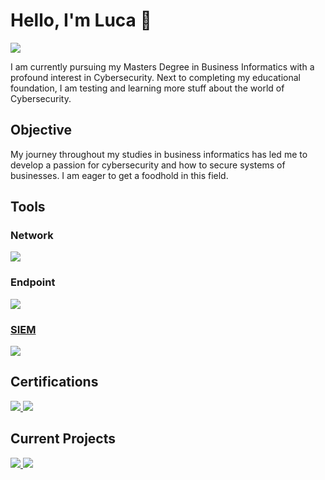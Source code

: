 # Hello, I'm Luca 👋
<a href="https://www.linkedin.com/in/luca-r-78a178253" target="_blank">
    <img src="https://img.shields.io/badge/-LinkedIn-0072b1?&style=for-the-badge&logo=linkedin&logoColor=white" />
</a>

I am currently pursuing my Masters Degree in Business Informatics with a profound interest in Cybersecurity. Next to completing my educational foundation, I am testing and learning more stuff about the world of Cybersecurity.

## Objective

My journey throughout my studies in business informatics has led me to develop a passion for cybersecurity and how to secure systems of businesses. I am eager to get a foodhold in this field.

## Tools

### Network
<div>
    <a href="https://www.wireshark.org/" target="_blank">
        <img src="https://img.shields.io/badge/-Wireshark-1679A7?&style=for-the-badge&logo=Wireshark&logoColor=white" />
    </a>
    
</div>

### Endpoint
<div>
    <a href="https://www.microsoft.com/de-de/windows/comprehensive-security?r=1">
    <img src="https://img.shields.io/badge/-Microsoft_Defender_for_Endpoint-00A4EF?&style=for-the-badge&logo=Microsoft&logoColor=white" />
</div>

### SIEM

<div>
    <a href="https://www.splunk.com/de_de" target="_blank">
        <img src="https://img.shields.io/badge/-Splunk-000000?&style=for-the-badge&logo=Splunk&logoColor=white" />
    </a>
    
</div>

## Certifications
<div>
    <a href="https://www.credly.com/badges/2dd504b1-06bf-4bda-8c3b-da3e9ebf6f98/linked_in_profile" target="_blank">
        <img src="https://img.shields.io/badge/-CyberOps%20Associate-1E90FF?&style=for-the-badge&logo=Cisco&logoColor=white" />
    </a>
    <a href="https://www.credly.com/badges/44cd1f58-8c91-490b-8cd7-87775ca2c9e6" target="_blank">
        <img src="https://img.shields.io/badge/-CCNAv7-1E90FF?&style=for-the-badge&logo=Cisco&logoColor=white" />
    </a>

</div>

## Current Projects
<div>
    <a href="https://academy.hackthebox.com/preview/certifications/htb-certified-defensive-security-analyst" target="_blank">
            <img src="https://img.shields.io/badge/-CDSA-111927?&style=for-the-badge&logo=HackTheBox&logoColor=white" />
    </a>
    <a href="https://discord.gg/teamelan" target="_blank">
            <img src="https://img.shields.io/badge/teamELAN-%235865F2.svg?style=for-the-badge&logo=discord&logoColor=white" />
    </a>
</div>



